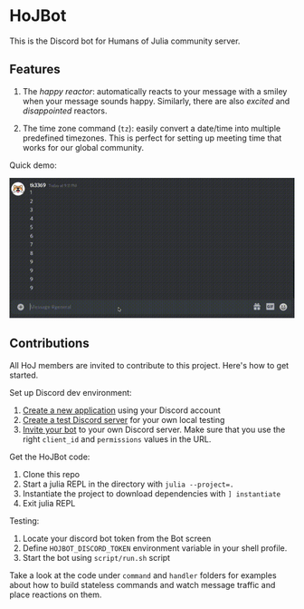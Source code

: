# HoJBot

This is the Discord bot for Humans of Julia community server.

## Features

1. The _happy reactor_: automatically reacts to your message with a smiley when your message sounds happy. Similarly, there are also _excited_ and _disappointed_ reactors.

2. The time zone command (`tz`): easily convert a date/time into multiple predefined timezones. This is perfect for setting up meeting time that works for our global community.

Quick demo:

![demo](images/demo.gif)

## Contributions

All HoJ members are invited to contribute to this project.
Here's how to get started.

Set up Discord dev environment:
1. [Create a new application](https://discord.com/developers/applications) using your Discord account
2. [Create a test Discord server](https://support.discord.com/hc/en-us/articles/204849977-How-do-I-create-a-server-) for your own local testing
3. [Invite your bot](https://discord.com/developers/docs/topics/oauth2#bot-authorization-flow) to your own Discord server. Make sure that you use the right `client_id` and `permissions` values in the URL.

Get the HoJBot code:
1. Clone this repo
2. Start a julia REPL in the directory with `julia --project=.`
3. Instantiate the project to download dependencies with `] instantiate`
4. Exit julia REPL

Testing:
1. Locate your discord bot token from the Bot screen
2. Define `HOJBOT_DISCORD_TOKEN` environment variable in your shell profile.
3. Start the bot using `script/run.sh` script

Take a look at the code under `command` and `handler` folders for examples
about how to build stateless commands and watch message traffic and place
reactions on them.
